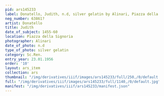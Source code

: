 ```yaml
---
pid: ars145233
label: Donatello, Judith, n.d, silver gelatin by Alinari, Piazza della Signoria
neg_number: 63861?
artist: Donatello
title: Judith
date_of_subject: 1455-60
location: Piazza della Signoria
photographer: Alinari
date_of_photo: n.d
type_of_photo: silver gelatin
category: Sc.Ren.
entry_year: 23.01.1956
order: '10'
layout: ars_item
collection: ars
thumbnail: "/img/derivatives/iiif/images/ars145233/full/250,/0/default.jpg"
full: "/img/derivatives/iiif/images/ars145233/full/1140,/0/default.jpg"
manifest: "/img/derivatives/iiif/ars145233/manifest.json"
---
```

